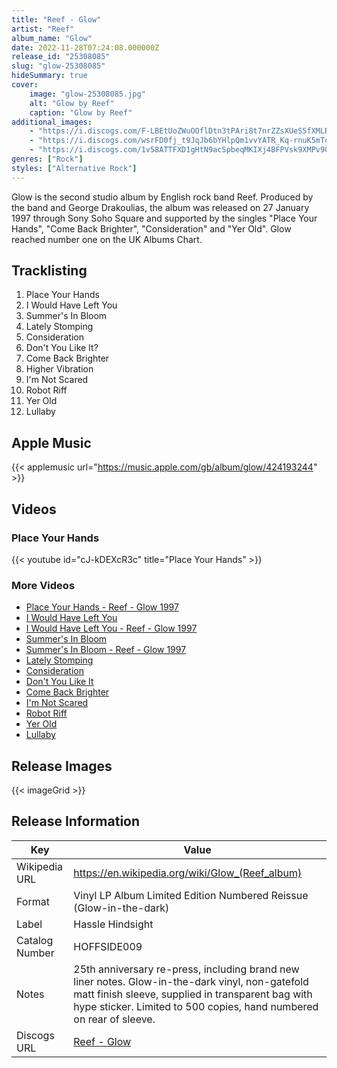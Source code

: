 ```yaml
---
title: "Reef - Glow"
artist: "Reef"
album_name: "Glow"
date: 2022-11-28T07:24:08.000000Z
release_id: "25308085"
slug: "glow-25308085"
hideSummary: true
cover:
    image: "glow-25308085.jpg"
    alt: "Glow by Reef"
    caption: "Glow by Reef"
additional_images:
    - "https://i.discogs.com/F-LBEtUoZWuOOflDtn3tPAri8t7nrZZsXUeS5fXMLRw/rs:fit/g:sm/q:90/h:799/w:600/czM6Ly9kaXNjb2dz/LWRhdGFiYXNlLWlt/YWdlcy9SLTI1MzA4/MDg1LTE2NzMzNjcw/ODctMjY4OC5qcGVn.jpeg"
    - "https://i.discogs.com/wsrFD0fj_t9JqJb6bYHlpQm1vvYATR_Kq-rnuK5mTqw/rs:fit/g:sm/q:90/h:799/w:600/czM6Ly9kaXNjb2dz/LWRhdGFiYXNlLWlt/YWdlcy9SLTI1MzA4/MDg1LTE2NzMzNjcw/OTctODM4MC5qcGVn.jpeg"
    - "https://i.discogs.com/1v58ATTFXD1gHtN9acSpbeqMKIXj4BFPVsk9XMPv9Gk/rs:fit/g:sm/q:90/h:799/w:600/czM6Ly9kaXNjb2dz/LWRhdGFiYXNlLWlt/YWdlcy9SLTI1MzA4/MDg1LTE2NzMzNjcx/MDItMzY1OS5qcGVn.jpeg"
genres: ["Rock"]
styles: ["Alternative Rock"]
---
```


Glow is the second studio album by English rock band Reef. Produced by the band and George Drakoulias, the album was released on 27 January 1997 through Sony Soho Square and supported by the singles "Place Your Hands", "Come Back Brighter", "Consideration" and "Yer Old". Glow reached number one on the UK Albums Chart.
    
    


## Tracklisting
1. Place Your Hands
2. I Would Have Left You
3. Summer's In Bloom
4. Lately Stomping
5. Consideration
6. Don't You Like It?
7. Come Back Brighter
8. Higher Vibration
9. I'm Not Scared
10. Robot Riff
11. Yer Old
12. Lullaby

## Apple Music
{{< applemusic url="https://music.apple.com/gb/album/glow/424193244" >}}<br>


## Videos
### Place Your Hands
{{< youtube id="cJ-kDEXcR3c" title="Place Your Hands" >}}<br>
### More Videos

- [Place Your Hands -  Reef -  Glow 1997](https://www.youtube.com/watch?v=e0iN7Mg73pQ)
- [I Would Have Left You](https://www.youtube.com/watch?v=5QCEmbvrawY)
- [I Would Have Left You  - Reef -  Glow 1997](https://www.youtube.com/watch?v=4GgTuTU0PqY)
- [Summer's In Bloom](https://www.youtube.com/watch?v=RLxhXi0Bzdg)
- [Summer's In Bloom -  Reef -  Glow 1997](https://www.youtube.com/watch?v=kc5DhwC5flI)
- [Lately Stomping](https://www.youtube.com/watch?v=ZLn3kpmgmzI)
- [Consideration](https://www.youtube.com/watch?v=xGl5TPSYDYM)
- [Don't You Like It](https://www.youtube.com/watch?v=m5h-lT-NY7M)
- [Come Back Brighter](https://www.youtube.com/watch?v=V49f3KttyZ8)
- [I'm Not Scared](https://www.youtube.com/watch?v=eDBj6-x5joM)
- [Robot Riff](https://www.youtube.com/watch?v=Lmny-IhbJPg)
- [Yer Old](https://www.youtube.com/watch?v=Eugzm7Q7Tvs)
- [Lullaby](https://www.youtube.com/watch?v=dSS4uoDEVBM)

## Release Images
{{< imageGrid >}}

## Release Information
|  Key           | Value                                                |
| ---------------| ---------------------------------------------------- |
| Wikipedia URL | https://en.wikipedia.org/wiki/Glow_(Reef_album) |
| Format         | Vinyl LP Album Limited Edition Numbered Reissue (Glow-in-the-dark) |
| Label          | Hassle Hindsight |
| Catalog Number | HOFFSIDE009 |
| Notes | 25th anniversary re-press, including brand new liner notes. Glow-in-the-dark vinyl, non-gatefold matt finish sleeve, supplied in transparent bag with hype sticker. Limited to 500 copies, hand numbered on rear of sleeve. |
| Discogs URL    | [Reef - Glow](https://www.discogs.com/release/25308085-Reef-Glow) |